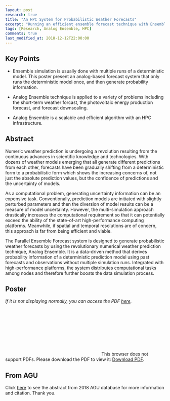 ```yaml
---
layout: post
research: true
title: "An HPC System for Probabilistic Weather Forecasts"
excerpt: "Running an efficient ensemble forecast technique with Ensemble Toolkit on HPC"
tags: [Research, Analog Ensemble, HPC]
comments: true
last_modified_at: 2018-12-12T22:00:00
---
```


## Key Points

- Ensemble simulation is usually done with multiple runs of a deterministic model. This poster present an analog-based forecast system that only runs the deterministic model once, and then generate probability information.

- Analog Ensemble technique is applied to a variety of problems including the short-term weather forcast, the photovoltaic energy production forecast, and forecast downscaling.

- Analog Ensemble is a scalable and efficient algorithm with an HPC infrastructure.

## Abstract

Numeric weather prediction is undergoing a revolution resulting from the continuous advances in scientific knowledge and technologies. With dozens of weather models emerging that all generate different predictions from each other, forecasts have been gradually shifting from a deterministic form to a probabilistic form which shows the increasing concerns of, not just the absolute prediction values, but the confidence of predictions and the uncertainty of models.

As a computational problem, generating uncertainty information can be an expensive task. Conventionally, prediction models are initiated with slightly perturbed parameters and then the diversion of model results can be a measure of model uncertainty. However, the multi-simulation approach drastically increases the computational requirement so that it can potentially exceed the ability of the state-of-art high-performance computing platforms. Meanwhile, if spatial and temporal resolutions are of concern, this approach is far from being efficient and viable.

The Parallel Ensemble Forecast system is designed to generate probabilistic weather forecasts by using the revolutionary numerical weather prediction technique, Analog Ensemble. It is a data-driven method that derives probability information of a deterministic prediction model using past forecasts and observations without multiple simulation runs. Integrated with high-performance platforms, the system distributes computational tasks among nodes and therefore further boosts the data simulation process.

## Poster

*If it is not displaying normally, you can access the PDF [here](https://weiming-hu.github.io/assets/data-for-posts/2018-12-12-2018-AGU/2018AGU.pdf).*

<object data="https://weiming-hu.github.io/assets/data-for-posts/2018-12-12-2018-AGU/2018AGU.pdf" type="application/pdf" width="100%" height="80%">
<embed src="https://weiming-hu.github.io/assets/data-for-posts/2018-12-12-2018-AGU/2018AGU.pdf">
This browser does not support PDFs. Please download the PDF to view it: <a href="https://weiming-hu.github.io/assets/data-for-posts/2018-12-12-2018-AGU/2018AGU.pdf">Download PDF</a>.</p>
</embed>
</object>

## From AGU

Click [here](https://agu.confex.com/agu/fm18/meetingapp.cgi/Paper/439107) to see the abstract from 2018 AGU database for more information and citation. Thank you.
